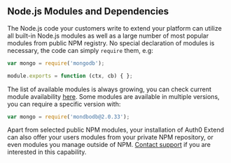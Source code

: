 ## Node.js Modules and Dependencies

The Node.js code your customers write to extend your platform can utilize all built-in Node.js modules as well as a large number of most popular modules from public NPM registry. No special declaration of modules is necessary, the code can simply `require` them, e.g: 

```javascript
var mongo = require('mongodb');

module.exports = function (ctx, cb) { };
```

The list of available modules is always growing, you can check current module availability [here](https://tehsis.github.io/webtaskio-canirequire/). Some modules are available in multiple versions, you can require a specific version with: 

```javascript
var mongo = require('mondbodb@2.0.33');
```

Apart from selected public NPM modules, your installation of Auth0 Extend can also offer your users modules from your private NPM repository, or even modules you manage outside of NPM. [Contact support](#support) if you are interested in this capability. 
